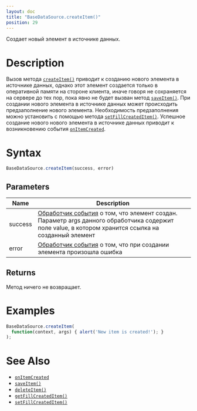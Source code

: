 ```yaml
---
layout: doc
title: "BaseDataSource.createItem()"
position: 29
---
```


Создает новый элемент в источнике данных.

# Description

Вызов метода [`createItem()`](../BaseDataSource.createItem/) приводит к созданию нового элемента в
источнике данных, однако этот элемент создается только в оперативной памяти на стороне клиента, иначе
говоря не сохраняется на сервере до тех пор, пока явно не будет вызван метод [`saveItem()`](../BaseDataSource.saveItem/).
При создании нового элемента в источнике данных может происходить предзаполнение нового элемента.
Необходимость предзаполнения можно установить с помощью метода [`setFillCreatedItem()`](../BaseDataSource.setFillCreatedItem/).
Успешное создание нового нового элемента в источнике данных приводит к возникновению события
[`onItemCreated`](../BaseDataSource.onItemCreated/).

# Syntax

```js
BaseDataSource.createItem(success, error)
```

## Parameters

|Name|Description|
|----|-----------|
|success|[Обработчик события](../../../Script/) о том, что элемент создан. Параметр args данного обработчика содержит поле value, в котором хранится ссылка на созданный элемент|
|error|[Обработчик события](../../../Script/) о том, что при создании элемента произошла ошибка|

## Returns

Метод ничего не возвращает.

# Examples

```js
BaseDataSource.createItem(
  function(context, args) { alert('New item is created!'); }
);
```

# See Also

* [`onItemCreated`](../BaseDataSource.onItemCreated/)
* [`saveItem()`](../BaseDataSource.saveItem/)
* [`deleteItem()`](../BaseDataSource.deleteItem/)
* [`getFillCreatedItem()`](../BaseDataSource.getFillCreatedItem/)
* [`setFillCreatedItem()`](../BaseDataSource.setFillCreatedItem/)
